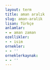 ```yaml
---
layout: term
title: aman aralık
slug: aman-aralik
lisan: Türkçe
anlamlar:
- ► aman zaman
ozellikler:
- - isim
ornekler:
- - ''
orneklerkaynak:
- - ''
---
```

